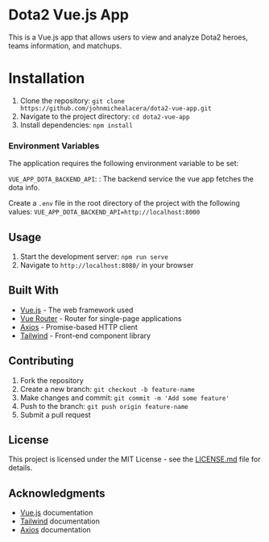 # Dota2 Vue.js App
This is a Vue.js app that allows users to view and analyze Dota2 heroes, teams information, and matchups.

# Installation
1. Clone the repository: `git clone https://github.com/johnmichealacera/dota2-vue-app.git`
2. Navigate to the project directory: `cd dota2-vue-app`
3. Install dependencies: `npm install`
### Environment Variables
The application requires the following environment variable to be set:

`VUE_APP_DOTA_BACKEND_API`: : The backend service the vue app fetches the dota info.

Create a `.env` file in the root directory of the project with the following values:
`VUE_APP_DOTA_BACKEND_API=http://localhost:8000`
## Usage
1. Start the development server: `npm run serve`
2. Navigate to `http://localhost:8080/` in your browser
## Built With
- [Vue.js](https://vuejs.org/v2/guide/) - The web framework used
- [Vue Router](https://router.vuejs.org/) - Router for single-page applications
- [Axios](https://github.com/axios/axios/blob/master/README.md) - Promise-based HTTP client
- [Tailwind](https://tailwindcss.com/docs) - Front-end component library
## Contributing
1. Fork the repository
2. Create a new branch: `git checkout -b feature-name`
3. Make changes and commit: `git commit -m 'Add some feature'`
4. Push to the branch: `git push origin feature-name`
5. Submit a pull request
## License
This project is licensed under the MIT License - see the [LICENSE.md](https://opensource.org/license/mit/) file for details.

## Acknowledgments
- [Vue.js](https://vuejs.org/v2/guide/) documentation
- [Tailwind](https://tailwindcss.com/docs) documentation
- [Axios](https://github.com/axios/axios/blob/master/README.md) documentation